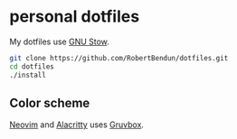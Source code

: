 # personal dotfiles

My dotfiles use [GNU Stow](https://www.gnu.org/software/stow/).

```sh
git clone https://github.com/RobertBendun/dotfiles.git
cd dotfiles
./install
```

## Color scheme

[Neovim](https://github.com/neovim/neovim) and [Alacritty](https://github.com/alacritty/alacritty.git) uses [Gruvbox](https://github.com/morhetz/gruvbox).
